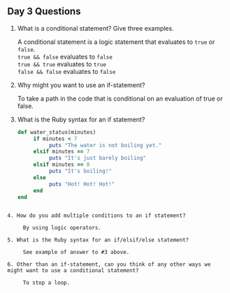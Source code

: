## Day 3 Questions

1. What is a conditional statement? Give three examples.

     A conditional statement is a logic statement that evaluates to `true` or `false`.  
     `true && false` evaluates to `false`  
     `true && true` evaluates to `true`  
     `false && false` evaluates to `false`  

2. Why might you want to use an if-statement?

     To take a path in the code that is conditional on an evaluation of true or false.  

3. What is the Ruby syntax for an if statement?

     ```ruby
     def water_status(minutes)
          if minutes < 7
               puts "The water is not boiling yet."
          elsif minutes == 7
               puts "It's just barely boiling"
          elsif minutes == 8
               puts "It's boiling!"
          else
               puts "Hot! Hot! Hot!"
          end
     end
```

4. How do you add multiple conditions to an if statement?

     By using logic operators.

5. What is the Ruby syntax for an if/elsif/else statement?

     See example of answer to #3 above.

6. Other than an if-statement, can you think of any other ways we might want to use a conditional statement?

     To stop a loop.  
